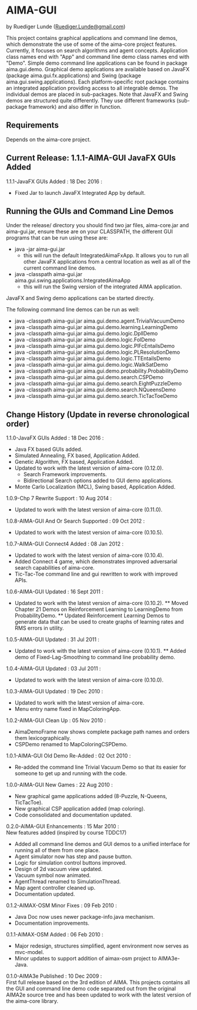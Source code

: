 # AIMA-GUI

by Ruediger Lunde (Ruediger.Lunde@gmail.com)

This project contains graphical applications and command line demos, which
demonstrate the use of some of the aima-core project features. Currently, it
focuses on search algorithms and agent concepts. Application class names end
with "App" and command line demo class names end with "Demo".
Simple demo command line applications can be found in package aima.gui.demo.
Graphical demo applications are available based on JavaFX (package aima.gui.fx.applications) and
Swing (package aima.gui.swing.applications). Each platform-specific root package contains an
integrated application providing access to all integrable demos. The individual demos are placed
in sub-packages. Note that JavaFX and Swing demos are structured quite differently.
They use different frameworks (sub-package framework) and also differ in function.

## Requirements
Depends on the aima-core project. 

## Current Release: 1.1.1-AIMA-GUI JavaFX GUIs Added
1.1.1-JavaFX GUIs Added : 18 Dec 2016 :<br>
  * Fixed Jar to launch JavaFX Integrated App by default.
  
## Running the GUIs and Command Line Demos
Under the release/ directory you should find two jar files, aima-core.jar and aima-gui.jar,
ensure these are on your CLASSPATH, the different GUI programs that can be run using these are:
 * java -jar aima-gui.jar
   * this will run the default IntegratedAimaFxApp. It allows you to run all other JavaFX applications from a central location as well as all of the current command line demos.
* java -classpath aima-gui.jar aima.gui.swing.applications.IntegratedAimaApp
   * this will run the Swing version of the integrated AIMA application.

JavaFX and Swing demo applications can be started directly.
 
The following command line demos can be run as well:
 * java -classpath aima-gui.jar aima.gui.demo.agent.TrivialVacuumDemo
 * java -classpath aima-gui.jar aima.gui.demo.learning.LearningDemo
 * java -classpath aima-gui.jar aima.gui.demo.logic.DpllDemo
 * java -classpath aima-gui.jar aima.gui.demo.logic.FolDemo
 * java -classpath aima-gui.jar aima.gui.demo.logic.PlFcEntailsDemo
 * java -classpath aima-gui.jar aima.gui.demo.logic.PLResolutionDemo
 * java -classpath aima-gui.jar aima.gui.demo.logic.TTEntailsDemo
 * java -classpath aima-gui.jar aima.gui.demo.logic.WalkSatDemo
 * java -classpath aima-gui.jar aima.gui.demo.probability.ProbabilityDemo
 * java -classpath aima-gui.jar aima.gui.demo.search.CSPDemo
 * java -classpath aima-gui.jar aima.gui.demo.search.EightPuzzleDemo
 * java -classpath aima-gui.jar aima.gui.demo.search.NQueensDemo
 * java -classpath aima-gui.jar aima.gui.demo.search.TicTacToeDemo
 

## Change History (Update in reverse chronological order)
1.1.0-JavaFX GUIs Added : 18 Dec 2016 :<br>
  * Java FX based GUIs added.
  * Simulated Annealing, FX based, Application Added.
  * Genetic Algorithm, FX based, Application Added.
  * Updated to work with the latest version of aima-core (0.12.0).
      * Search Framework improvements.
      * Bidirectional Search options added to GUI demo applications.
  * Monte Carlo Localization (MCL), Swing based, Application Added.
  
1.0.9-Chp 7 Rewrite Support : 10 Aug 2014 :<br>
  * Updated to work with the latest version of aima-core (0.11.0).
  
1.0.8-AIMA-GUI And Or Search Supported : 09 Oct 2012 :<br>
  * Updated to work with the latest version of aima-core (0.10.5).
  
1.0.7-AIMA-GUI Connect4 Added : 08 Jan 2012 :<br>
  * Updated to work with the latest version of aima-core (0.10.4).
  * Added Connect 4 game, which demonstrates improved adversarial search capabilities of aima-core.
  * Tic-Tac-Toe command line and gui rewritten to work with improved APIs.
  
1.0.6-AIMA-GUI Updated : 16 Sept 2011 :<br>
  * Updated to work with the latest version of aima-core (0.10.2).
  ** Moved Chapter 21 Demos on Reinforcement Learning to LearningDemo from ProbabilityDemo.
  ** Updated Reinforcement Learning Demos to generate data that can be used to create graphs of learning rates and RMS errors in utility.

1.0.5-AIMA-GUI Updated : 31 Jul 2011 :<br>
  * Updated to work with the latest version of aima-core (0.10.1).
  ** Added demo of Fixed-Lag-Smoothing to command line probability demo.
  
1.0.4-AIMA-GUI Updated : 03 Jul 2011 :<br>
  * Updated to work with the latest version of aima-core (0.10.0).
  
1.0.3-AIMA-GUI Updated : 19 Dec 2010 :<br>
  * Updated to work with the latest version of aima-core.
  * Menu entry name fixed in MapColoringApp.
  
1.0.2-AIMA-GUI Clean Up : 05 Nov 2010 :<br>
  * AimaDemoFrame now shows complete package path names and orders them lexicographically.
  * CSPDemo renamed to MapColoringCSPDemo.
  
1.0.1-AIMA-GUI Old Demo Re-Added : 02 Oct 2010 :<br>
  * Re-added the command line Trivial Vacuum Demo so that its easier 
    for someone to get up and running with the code.
    
1.0.0-AIMA-GUI New Games : 22 Aug 2010 :<br>
  * New graphical game applications added (8-Puzzle, N-Queens, TicTacToe).
  * New graphical CSP application added (map coloring).
  * Code consolidated and documentation updated.
  
0.2.0-AIMA-GUI Enhancements : 15 Mar 2010 :<br>
New features added (inspired by course TDDC17)
  * Added all command line demos and GUI demos to a
    unified interface for running all of them from one
    place.
  * Agent simulator now has step and pause button.
  * Logic for simulation control buttons improved.
  * Design of 2d vacuum view updated.
  * Vacuum symbol now animated.
  * AgentThread renamed to SimulationThread.
  * Map agent controller cleaned up.
  * Documentation updated.

0.1.2-AIMAX-OSM Minor Fixes : 09 Feb 2010 :<br>
  * Java Doc now uses newer package-info.java mechanism.
  * Documentation improvements.
  
0.1.1-AIMAX-OSM Added : 06 Feb 2010 :<br>
 * Major redesign, structures simplified, agent environment now serves as mvc-model.
 * Minor updates to support addition of aimax-osm project to AIMA3e-Java.
 
0.1.0-AIMA3e Published : 10 Dec 2009 :<br>
First full release based on the 3rd edition of AIMA. This projects contains all the GUI and command line demo 
code separated out from the original AIMA2e source tree and has been updated to work with the 
latest version of the aima-core library.
